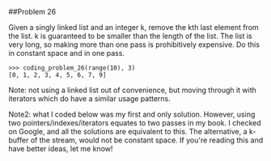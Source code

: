 ##Problem 26

Given a singly linked list and an integer k, remove the kth last element from the list. k is guaranteed to be
smaller than the length of the list. The list is very long, so making more than one pass is prohibitively expensive.
Do this in constant space and in one pass.

    >>> coding_problem_26(range(10), 3)
    [0, 1, 2, 3, 4, 5, 6, 7, 9]

Note: not using a linked list out of convenience, but moving through it with iterators which do have a similar
usage patterns.

Note2: what I coded below was my first and only solution. However, using two pointers/indexes/iterators equates to
two passes in my book. I checked on Google, and all the solutions are equivalent to this. The alternative, a
k-buffer of the stream, would not be constant space. If you're reading this and have better ideas, let me know!